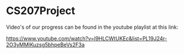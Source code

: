 CS207Project
============
Video's of our progress can be found in the youtube playlist at this link:

https://www.youtube.com/watch?v=l9HLCWtUKEc&list=PL19J24r-2O3yMMIKuzsg5bhpeBeVs2F3a
